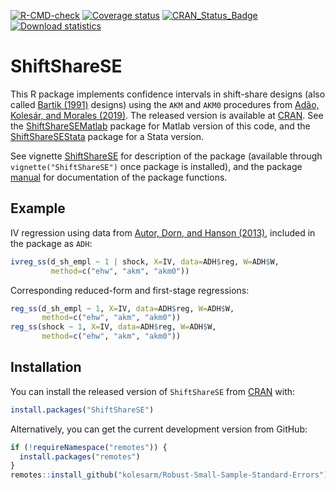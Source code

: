[![R-CMD-check](https://github.com/kolesarm/ShiftShareSE/workflows/R-CMD-check/badge.svg)](https://github.com/kolesarm/ShiftShareSE/actions) [![Coverage status](https://codecov.io/gh/kolesarm/ShiftShareSE/branch/master/graph/badge.svg)](https://codecov.io/github/kolesarm/ShiftShareSE?branch=master) [![CRAN_Status_Badge](https://www.r-pkg.org/badges/version/ShiftShareSE)](https://cran.r-project.org/package=ShiftShareSE) [![Download statistics](https://cranlogs.r-pkg.org/badges/grand-total/ShiftShareSE)](https://cran.r-project.org/package=ShiftShareSE)

# ShiftShareSE

This R package implements confidence intervals in shift-share designs (also called
[Bartik (1991)](http://research.upjohn.org/up_press/77/) designs) using the
`AKM` and `AKM0` procedures from [Adão, Kolesár, and Morales
(2019)](https://doi.org/10.1093/qje/qjz025). The released version is available
at [CRAN](https://CRAN.R-project.org/package=ShiftShareSE). See the
[ShiftShareSEMatlab](https://github.com/kolesarm/ShiftShareSEMatlab) package for
Matlab version of this code, and the
[ShiftShareSEStata](https://github.com/zhangxiang0822/ShiftShareSEStata) package
for a Stata version.

See vignette [ShiftShareSE](doc/ShiftShareSE.pdf) for description of the package
(available through `vignette("ShiftShareSE")` once package is installed), and the
package [manual](doc/manual.pdf) for documentation of the package functions.

## Example

IV regression using data from [Autor, Dorn, and Hanson
(2013)](https://doi.org/10.1257/aer.103.6.2121), included in the package as `ADH`:
``` r
ivreg_ss(d_sh_empl ~ 1 | shock, X=IV, data=ADH$reg, W=ADH$W,
         method=c("ehw", "akm", "akm0"))
```

Corresponding reduced-form and first-stage regressions:
```r
reg_ss(d_sh_empl ~ 1, X=IV, data=ADH$reg, W=ADH$W,
       method=c("ehw", "akm", "akm0"))
reg_ss(shock ~ 1, X=IV, data=ADH$reg, W=ADH$W,
       method=c("ehw", "akm", "akm0"))
```

## Installation

You can install the released version of `ShiftShareSE` from
[CRAN](https://CRAN.R-project.org/package=ShiftShareSE) with:

``` r
install.packages("ShiftShareSE")
```

Alternatively, you can get the current development version from GitHub:
``` r
if (!requireNamespace("remotes")) {
  install.packages("remotes")
}
remotes::install_github("kolesarm/Robust-Small-Sample-Standard-Errors")
```
